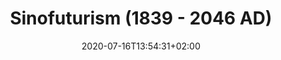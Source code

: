 ---
title: "Sinofuturism (1839 - 2046 AD)"
date: 2020-07-16T13:54:31+02:00
authors: ["Lawrence Lek"]
year: 2016
aspect: "non-human-and-non-organic"
link: "https://vimeo.com/179509486"
medium: "project"
notReferenced: true
---